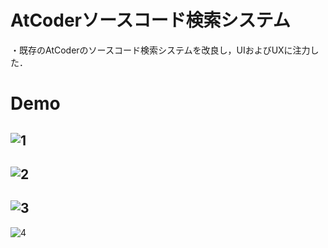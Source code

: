 # AtCoderソースコード検索システム
・既存のAtCoderのソースコード検索システムを改良し，UIおよびUXに注力した．

# Demo
![1](https://user-images.githubusercontent.com/86059523/171788327-c607adbf-7e4e-4cc7-b2a9-0590e2c5208e.png)
---
![2](https://user-images.githubusercontent.com/86059523/171788331-7e162423-8192-44e8-9715-eaf24c4549b2.png)
---
![3](https://user-images.githubusercontent.com/86059523/171788354-2fbe7104-449f-4325-930e-680ae3184a39.png)
---
![4](https://user-images.githubusercontent.com/86059523/171788376-21e24e23-467c-48fb-bc4b-d1ca83aeb7fa.png)
